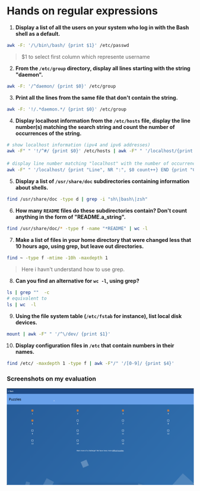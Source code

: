 # Hands on regular expressions

1. **Display a list of all the users on your system who log in with the Bash shell as a default.**
```bash
awk -F: '/\/bin\/bash/ {print $1}' /etc/passwd
```
> $1 to select first column which represente username

2. **From the `/etc/group` directory, display all lines starting with the string "daemon".**
```bash
awk -F: '/^daemon/ {print $0}' /etc/group
```

3. **Print all the lines from the same file that don't contain the string.**

```bash
awk -F: '!/.*daemon.*/ {print $0}' /etc/group
```

4. **Display localhost information from the `/etc/hosts` file, display the line number(s) matching the search string and count the number of occurrences of the string.**
```bash
# show localhost information (ipv4 and ipv6 addresses)
awk -F" " '!/^#/ {print $0}' /etc/hosts | awk -F" " '/localhost/{print $1} '

# display line number matching "localhost" with the number of occurrences
awk -F" " '/localhost/ {print "Line", NR ":", $0 count++} END {print "Count:", count}' /etc/hosts
```

5. **Display a list of `/usr/share/doc` subdirectories containing information about shells.**

```bash
find /usr/share/doc -type d | grep -i "sh\|bash\|zsh"
```

6. **How many `README` files do these subdirectories contain? Don't count anything in the form of "README.a_string".**

```bash
find /usr/share/doc/* -type f -name "*README" | wc -l
```

7. **Make a list of files in your home directory that were changed less that 10 hours ago, using grep, but leave out directories.**

```bash
find ~ -type f -mtime -10h -maxdepth 1
```
> Here i havn't understand how to use grep.

8. **Can you find an alternative for `wc -l`, using grep?**
```bash
ls | grep ""  -c
# equivalent to
ls | wc  -l
```

9. **Using the file system table (`/etc/fstab` for instance), list local disk devices.**
```bash
mount | awk -F" " '/^\/dev/ {print $1}'
```

10. **Display configuration files in `/etc` that contain numbers in their names.**

```bash
find /etc/ -maxdepth 1 -type f | awk -F"/" '/[0-9]/ {print $4}'
```

### Screenshots on my evaluation

![](puzzles.png)